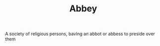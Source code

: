 ---
title: Abbey
letter: A
permalink: "/definitions/bld-abbey.html"
body: A society of religious persons, bavlng an abbot or abbess to preside over them
published_at: '2018-07-07'
source: Black's Law Dictionary 2nd Ed (1910)
layout: post
---